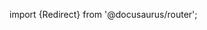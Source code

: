import {Redirect} from '@docusaurus/router';

<Redirect to="/2.0/docs/pipelines/architecture/index" />
